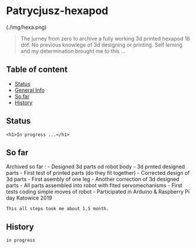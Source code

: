 # Patrycjusz-hexapod
(./img/hexa.png)
>The jurney from zero to archive a fully working 3d printed hexapod 18 dof. No previous knowlege of 3d designing or printing. Self lerning and my determination brought me to this ...

## Table of content
* [Status](#status)
* [General Info](#general-info)
* [So far](#so-far)
* [History](#history)



## Status
	<h1>In progress ...</h1>	

## So far

Archived so far :
	- Designed 3d parts od robot body
	- 3d prnted designed parts
	- First test of printed parts (do they fit together)
	- Corrected design of 3d parts
	- First asembly of one leg
	- Another correction of 3d designed parts
	- All parts assembled into robot with fited servomechanisms
	- First tests coding simple moves of robot
	- Participated in Arduino & Raspberry Pi day Katowice 2019
	
	This all steps took me about 1,5 month.

## History
`in progress`




